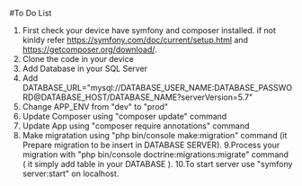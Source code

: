 #To Do List

1. First check your device have symfony and composer installed. if not kinldy refer https://symfony.com/doc/current/setup.html and https://getcomposer.org/download/.
2. Clone the code in your device 
3. Add Database in your SQL Server
4. Add DATABASE_URL="mysql://DATABASE_USER_NAME:DATABASE_PASSWORD@DATABASE_HOST/DATABASE_NAME?serverVersion=5.7"
5. Change APP_ENV from "dev"  to "prod"
6. Update Composer using "composer update" command
7. Update App using "composer require annotations" command
8. Make migratation using "php bin/console make:migration" command (it Prepare migration to be insert in DATABASE SERVER).
9.Process your migration with "php bin/console doctrine:migrations:migrate" command ( it simply add table in your DATABASE ). 
10.To start server use "symfony server:start" on localhost.
